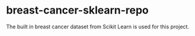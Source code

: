 # breast-cancer-sklearn-repo
The built in breast cancer dataset from Scikit Learn is used for this project.

